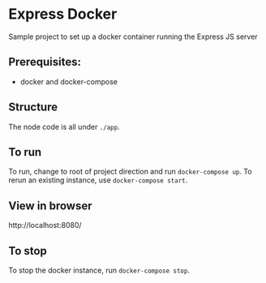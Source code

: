 # Express Docker
Sample project to set up a docker container running the Express JS server

## Prerequisites:
  - docker and docker-compose

## Structure
The node code is all under `./app`.

## To run
To run, change to root of project direction and run `docker-compose up`. To rerun an existing instance, use
`docker-compose start`.

## View in browser
http://localhost:8080/

## To stop
To stop the docker instance, run `docker-compose stop`.
